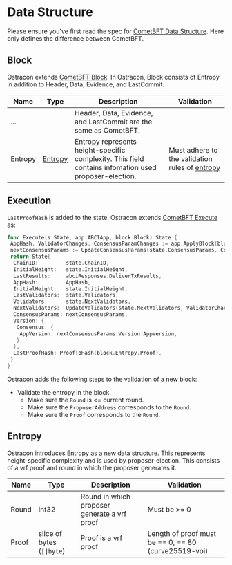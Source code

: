# Data Structure

Please ensure you've first read the spec for [CometBFT Data Structure](https://github.com/tendermint/tendermint/blob/v0.34.x/spec/core/data_structures.md). Here only defines the difference between CometBFT.

## Block

Ostracon extends [CometBFT Block](https://github.com/tendermint/tendermint/blob/v0.34.x/spec/core/data_structures.md#block). In Ostracon, Block consists of Entropy in addition to Header, Data, Evidence, and LastCommit.

| Name | Type | Description | Validation |
|------|------|-------------|------------|
| ...  |      | Header, Data, Evidence, and LastCommit are the same as CometBFT. |            |
| Entropy | [Entropy](#entropy) | Entropy represents height-specific complexity. This field contains infomation used proposer-election. | Must adhere to the validation rules of [entropy](#entropy) |

## Execution

`LastProofHash` is added to the state. Ostracon extends [CometBFT Execute](https://github.com/tendermint/tendermint/blob/v0.34.x/spec/core/data_structures.md#execution) as:

```go
func Execute(s State, app ABCIApp, block Block) State {
 AppHash, ValidatorChanges, ConsensusParamChanges := app.ApplyBlock(block)
 nextConsensusParams := UpdateConsensusParams(state.ConsensusParams, ConsensusParamChanges)
 return State{
  ChainID:         state.ChainID,
  InitialHeight:   state.InitialHeight,
  LastResults:     abciResponses.DeliverTxResults,
  AppHash:         AppHash,
  InitialHeight:   state.InitialHeight,
  LastValidators:  state.Validators,
  Validators:      state.NextValidators,
  NextValidators:  UpdateValidators(state.NextValidators, ValidatorChanges),
  ConsensusParams: nextConsensusParams,
  Version: {
   Consensus: {
    AppVersion: nextConsensusParams.Version.AppVersion,
   },
  },
  LastProofHash: ProofToHash(block.Entropy.Proof),
 }
}
```

Ostracon adds the following steps to the validation of a new block:

- Validate the entropy in the block.
    - Make sure the `Round` is <= current round.
    - Make sure the `ProposerAddress` corresponds to the `Round`.
    - Make sure the `Proof` corresponds to the `Round`.

## Entropy

Ostracon introduces Entropy as a new data structure. This represents height-specific complexity and is used by proposer-election. This consists of a vrf proof and round in which the proposer generates it.

| Name | Type | Description | Validation                                                                  |
|------|------|-------------|-----------------------------------------------------------------------------|
| Round | int32                     | Round in which proposer generate a vrf proof             | Must be >= 0                                                                |
| Proof | slice of bytes (`[]byte`) | Proof is a vrf proof | Length of proof must be == 0, == 80 (curve25519-voi) |

